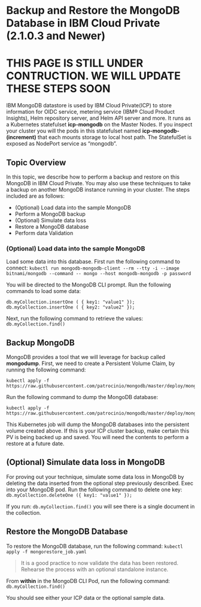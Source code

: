 # Backup and Restore the MongoDB Database in IBM Cloud Private (2.1.0.3 and Newer)

# THIS PAGE IS STILL UNDER CONTRUCTION. WE WILL UPDATE THESE STEPS SOON

IBM MongoDB datastore is used by IBM Cloud Private(ICP) to store information for OIDC service, metering service (IBM® Cloud Product Insights), Helm repository server, and Helm API server and more.  It runs as a Kubernetes statefulset **icp-mongodb** on the Master Nodes.  If you inspect your cluster you will the pods in this statefulset named **icp-mongodb-(increment)** that each mounts storage to local host path.  The StatefulSet is exposed as NodePort service as “mongodb”.


## Topic Overview

In this topic, we describe how to perform a backup and restore on this MongoDB in IBM Cloud Private.  You may also use these techniques to take a backup on another MongoDB instance running in your cluster. The steps included are as follows:

* (Optional) Load data into the sample MongoDB
* Perform a MongoDB backup
* (Optional) Simulate data loss
* Restore a MongoDB database
* Perform data Validation

### (Optional) Load data into the sample MongoDB

Load some data into this database.  First run the following command to connect:
```kubectl run mongodb-mongodb-client --rm --tty -i --image bitnami/mongodb --command -- mongo --host mongodb-mongodb -p password```

You will be directed to the MongoDB CLI prompt. Run the following commands to load some data:
```
db.myCollection.insertOne ( { key1: "value1" });
db.myCollection.insertOne ( { key2: "value2" });
```

Next, run the following command to retrieve the values:  `db.myCollection.find()`

## Backup MongoDB
MongoDB provides a tool that we will leverage for backup called **mongodump**.  First, we need to create a Persistent Volume Claim, by running the following command:

```
kubectl apply -f https://raw.githubusercontent.com/patrocinio/mongodb/master/deploy/mongodump_pvc.yaml
```

Run the following command to dump the MongoDB database:

```
kubectl apply -f https://raw.githubusercontent.com/patrocinio/mongodb/master/deploy/mongodump_job.yaml
```

This Kubernetes job will dump the MongoDB databases into the persistent volume created above.  If this is your ICP cluster backup, make certain this PV is being backed up and saved.  You will need the contents to perform a restore at a future date.

## (Optional) Simulate data loss in MongoDB
For proving out your technique, simulate some data loss in MongoDB by deleting the data inserted from the optional step previously described.  Exec into your MongoDB pod.  Run the following command to delete one key:
```db.myCollection.deleteOne ({ key1: "value1" });```

If you run:  `db.myCollection.find()` you will see there is a single document in the collection.

## Restore the MongoDB Database

To restore the MongoDB database, run the following command:
```kubectl apply -f mongorestore_job.yaml```

> It is a good practice to now validate the data has been restored.  Rehearse the process with an optional standalone instance.

From **within** in the MongoDB CLI Pod, run the following command:  `db.myCollection.find()`

You should see either your ICP data or the optional sample data.

